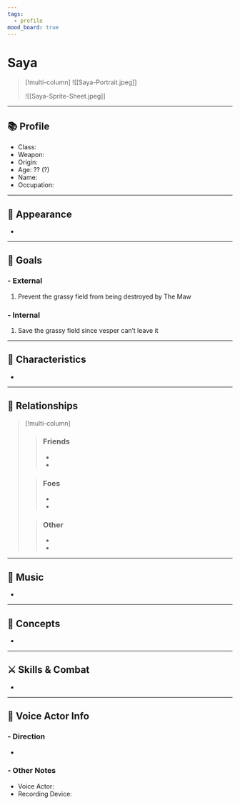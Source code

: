 ```yaml
---
tags:
  - profile
mood_board: true
---
```

# Saya

>[!multi-column]
>![[Saya-Portrait.jpeg]]
>
>![[Saya-Sprite-Sheet.jpeg]]

---
## 📚 Profile

- Class: 
- Weapon: 
- Origin: 
- Age: ?? (?)
- Name: 
- Occupation: 

---
## 💅 Appearance

- 

---
## 🏁 Goals

### - External
1. Prevent the grassy field from being destroyed by The Maw

### - Internal
 1. Save the grassy field since vesper can’t leave it

---
## 🎨 Characteristics

- 

---
## 🤝 Relationships

>[!multi-column]
>> ### Friends
>> - 
>> - 
>
>>### Foes
>> - 
>> - 
>
>> ### Other
>> -
>> -

---
## 🎵 Music

- 

---
## 💭 Concepts 

- 

---
## ⚔ Skills & Combat

- 

---
## 🎤 Voice Actor Info

### - Direction
- 

### - Other Notes
- Voice Actor:
- Recording Device: 